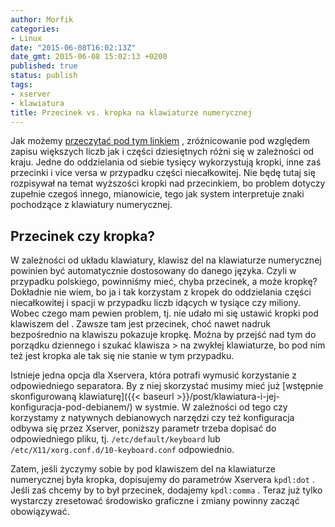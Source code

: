 ```yaml
---
author: Morfik
categories:
- Linux
date: "2015-06-08T16:02:13Z"
date_gmt: 2015-06-08 15:02:13 +0200
published: true
status: publish
tags:
- xserver
- klawiatura
title: Przecinek vs. kropka na klawiaturze numerycznej
---
```


Jak możemy [przeczytać pod tym linkiem](https://en.wikipedia.org/wiki/Decimal_mark) , zróżnicowanie
pod względem zapisu większych liczb jak i części dziesiętnych różni się w zależności od kraju. Jedne
do oddzielania od siebie tysięcy wykorzystują kropki, inne zaś przecinki i vice versa w przypadku
części niecałkowitej. Nie będę tutaj się rozpisywał na temat wyższości kropki nad przecinkiem, bo
problem dotyczy zupełnie czegoś innego, mianowicie, tego jak system interpretuje znaki pochodzące z
klawiatury numerycznej.

<!--more-->
## Przecinek czy kropka?

W zależności od układu klawiatury, klawisz del na klawiaturze numerycznej powinien być automatycznie
dostosowany do danego języka. Czyli w przypadku polskiego, powinniśmy mieć, chyba przecinek, a może
kropkę? Dokładnie nie wiem, bo ja i tak korzystam z kropek do oddzielania części niecałkowitej i
spacji w przypadku liczb idących w tysiące czy miliony. Wobec czego mam pewien problem, tj. nie
udało mi się ustawić kropki pod klawiszem del . Zawsze tam jest przecinek, choć nawet nadruk
bezpośrednio na klawiszu pokazuje kropkę. Można by przejść nad tym do porządku dziennego i szukać
klawisza \> na zwykłej klawiaturze, bo pod nim też jest kropka ale tak się nie stanie w tym
przypadku.

Istnieje jedna opcja dla Xservera, która potrafi wymusić korzystanie z odpowiedniego separatora. By
z niej skorzystać musimy mieć już [wstępnie skonfigurowaną
klawiaturę]({{< baseurl >}}/post/klawiatura-i-jej-konfiguracja-pod-debianem/) w systmie. W
zależności od tego czy korzystamy z natywnych debianowych narzędzi czy też konfiguracja odbywa się
przez Xserver, poniższy parametr trzeba dopisać do odpowiedniego pliku, tj. `/etc/default/keyboard`
lub `/etc/X11/xorg.conf.d/10-keyboard.conf` odpowiednio.

Zatem, jeśli życzymy sobie by pod klawiszem del na klawiaturze numerycznej była kropka, dopisujemy
do parametrów Xservera `kpdl:dot` . Jeśli zaś chcemy by to był przecinek, dodajemy `kpdl:comma` .
Teraz już tylko wystarczy zresetować środowisko graficzne i zmiany powinny zacząć obowiązywać.
